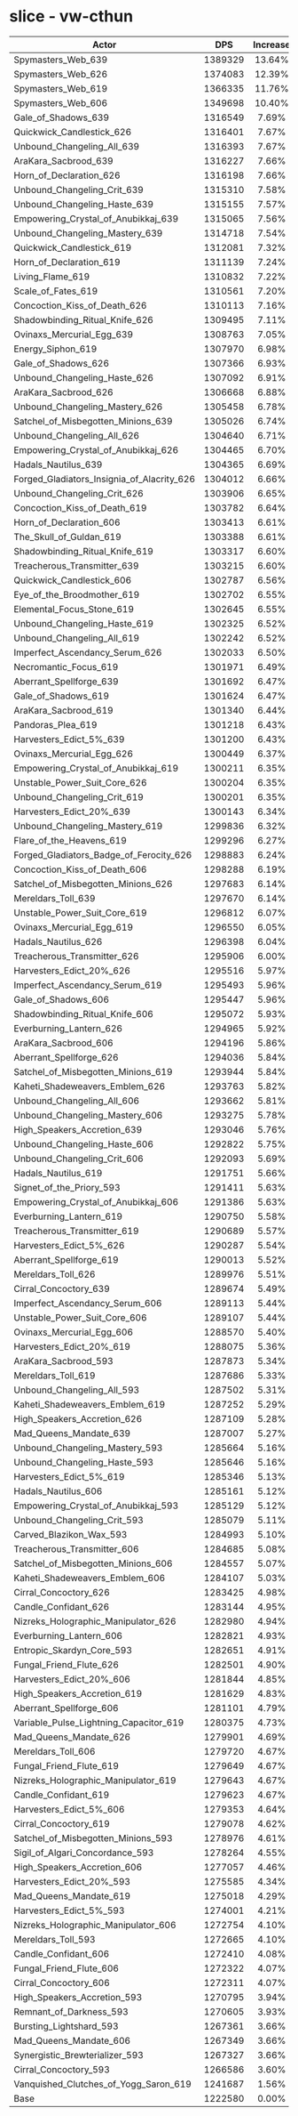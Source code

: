 # slice - vw-cthun
| Actor | DPS | Increase |
|---|:---:|:---:|
|Spymasters_Web_639|1389329|13.64%|
|Spymasters_Web_626|1374083|12.39%|
|Spymasters_Web_619|1366335|11.76%|
|Spymasters_Web_606|1349698|10.40%|
|Gale_of_Shadows_639|1316549|7.69%|
|Quickwick_Candlestick_626|1316401|7.67%|
|Unbound_Changeling_All_639|1316393|7.67%|
|AraKara_Sacbrood_639|1316227|7.66%|
|Horn_of_Declaration_626|1316198|7.66%|
|Unbound_Changeling_Crit_639|1315310|7.58%|
|Unbound_Changeling_Haste_639|1315155|7.57%|
|Empowering_Crystal_of_Anubikkaj_639|1315065|7.56%|
|Unbound_Changeling_Mastery_639|1314718|7.54%|
|Quickwick_Candlestick_619|1312081|7.32%|
|Horn_of_Declaration_619|1311139|7.24%|
|Living_Flame_619|1310832|7.22%|
|Scale_of_Fates_619|1310561|7.20%|
|Concoction_Kiss_of_Death_626|1310113|7.16%|
|Shadowbinding_Ritual_Knife_626|1309495|7.11%|
|Ovinaxs_Mercurial_Egg_639|1308763|7.05%|
|Energy_Siphon_619|1307970|6.98%|
|Gale_of_Shadows_626|1307366|6.93%|
|Unbound_Changeling_Haste_626|1307092|6.91%|
|AraKara_Sacbrood_626|1306668|6.88%|
|Unbound_Changeling_Mastery_626|1305458|6.78%|
|Satchel_of_Misbegotten_Minions_639|1305026|6.74%|
|Unbound_Changeling_All_626|1304640|6.71%|
|Empowering_Crystal_of_Anubikkaj_626|1304465|6.70%|
|Hadals_Nautilus_639|1304365|6.69%|
|Forged_Gladiators_Insignia_of_Alacrity_626|1304012|6.66%|
|Unbound_Changeling_Crit_626|1303906|6.65%|
|Concoction_Kiss_of_Death_619|1303782|6.64%|
|Horn_of_Declaration_606|1303413|6.61%|
|The_Skull_of_Guldan_619|1303388|6.61%|
|Shadowbinding_Ritual_Knife_619|1303317|6.60%|
|Treacherous_Transmitter_639|1303215|6.60%|
|Quickwick_Candlestick_606|1302787|6.56%|
|Eye_of_the_Broodmother_619|1302702|6.55%|
|Elemental_Focus_Stone_619|1302645|6.55%|
|Unbound_Changeling_Haste_619|1302325|6.52%|
|Unbound_Changeling_All_619|1302242|6.52%|
|Imperfect_Ascendancy_Serum_626|1302033|6.50%|
|Necromantic_Focus_619|1301971|6.49%|
|Aberrant_Spellforge_639|1301692|6.47%|
|Gale_of_Shadows_619|1301624|6.47%|
|AraKara_Sacbrood_619|1301340|6.44%|
|Pandoras_Plea_619|1301218|6.43%|
|Harvesters_Edict_5%_639|1301200|6.43%|
|Ovinaxs_Mercurial_Egg_626|1300449|6.37%|
|Empowering_Crystal_of_Anubikkaj_619|1300211|6.35%|
|Unstable_Power_Suit_Core_626|1300204|6.35%|
|Unbound_Changeling_Crit_619|1300201|6.35%|
|Harvesters_Edict_20%_639|1300143|6.34%|
|Unbound_Changeling_Mastery_619|1299836|6.32%|
|Flare_of_the_Heavens_619|1299296|6.27%|
|Forged_Gladiators_Badge_of_Ferocity_626|1298883|6.24%|
|Concoction_Kiss_of_Death_606|1298288|6.19%|
|Satchel_of_Misbegotten_Minions_626|1297683|6.14%|
|Mereldars_Toll_639|1297670|6.14%|
|Unstable_Power_Suit_Core_619|1296812|6.07%|
|Ovinaxs_Mercurial_Egg_619|1296550|6.05%|
|Hadals_Nautilus_626|1296398|6.04%|
|Treacherous_Transmitter_626|1295906|6.00%|
|Harvesters_Edict_20%_626|1295516|5.97%|
|Imperfect_Ascendancy_Serum_619|1295493|5.96%|
|Gale_of_Shadows_606|1295447|5.96%|
|Shadowbinding_Ritual_Knife_606|1295072|5.93%|
|Everburning_Lantern_626|1294965|5.92%|
|AraKara_Sacbrood_606|1294196|5.86%|
|Aberrant_Spellforge_626|1294036|5.84%|
|Satchel_of_Misbegotten_Minions_619|1293944|5.84%|
|Kaheti_Shadeweavers_Emblem_626|1293763|5.82%|
|Unbound_Changeling_All_606|1293662|5.81%|
|Unbound_Changeling_Mastery_606|1293275|5.78%|
|High_Speakers_Accretion_639|1293046|5.76%|
|Unbound_Changeling_Haste_606|1292822|5.75%|
|Unbound_Changeling_Crit_606|1292093|5.69%|
|Hadals_Nautilus_619|1291751|5.66%|
|Signet_of_the_Priory_593|1291411|5.63%|
|Empowering_Crystal_of_Anubikkaj_606|1291386|5.63%|
|Everburning_Lantern_619|1290750|5.58%|
|Treacherous_Transmitter_619|1290689|5.57%|
|Harvesters_Edict_5%_626|1290287|5.54%|
|Aberrant_Spellforge_619|1290013|5.52%|
|Mereldars_Toll_626|1289976|5.51%|
|Cirral_Concoctory_639|1289674|5.49%|
|Imperfect_Ascendancy_Serum_606|1289113|5.44%|
|Unstable_Power_Suit_Core_606|1289107|5.44%|
|Ovinaxs_Mercurial_Egg_606|1288570|5.40%|
|Harvesters_Edict_20%_619|1288075|5.36%|
|AraKara_Sacbrood_593|1287873|5.34%|
|Mereldars_Toll_619|1287686|5.33%|
|Unbound_Changeling_All_593|1287502|5.31%|
|Kaheti_Shadeweavers_Emblem_619|1287252|5.29%|
|High_Speakers_Accretion_626|1287109|5.28%|
|Mad_Queens_Mandate_639|1287007|5.27%|
|Unbound_Changeling_Mastery_593|1285664|5.16%|
|Unbound_Changeling_Haste_593|1285646|5.16%|
|Harvesters_Edict_5%_619|1285346|5.13%|
|Hadals_Nautilus_606|1285161|5.12%|
|Empowering_Crystal_of_Anubikkaj_593|1285129|5.12%|
|Unbound_Changeling_Crit_593|1285079|5.11%|
|Carved_Blazikon_Wax_593|1284993|5.10%|
|Treacherous_Transmitter_606|1284685|5.08%|
|Satchel_of_Misbegotten_Minions_606|1284557|5.07%|
|Kaheti_Shadeweavers_Emblem_606|1284107|5.03%|
|Cirral_Concoctory_626|1283425|4.98%|
|Candle_Confidant_626|1283144|4.95%|
|Nizreks_Holographic_Manipulator_626|1282980|4.94%|
|Everburning_Lantern_606|1282821|4.93%|
|Entropic_Skardyn_Core_593|1282651|4.91%|
|Fungal_Friend_Flute_626|1282501|4.90%|
|Harvesters_Edict_20%_606|1281844|4.85%|
|High_Speakers_Accretion_619|1281629|4.83%|
|Aberrant_Spellforge_606|1281101|4.79%|
|Variable_Pulse_Lightning_Capacitor_619|1280375|4.73%|
|Mad_Queens_Mandate_626|1279901|4.69%|
|Mereldars_Toll_606|1279720|4.67%|
|Fungal_Friend_Flute_619|1279649|4.67%|
|Nizreks_Holographic_Manipulator_619|1279643|4.67%|
|Candle_Confidant_619|1279623|4.67%|
|Harvesters_Edict_5%_606|1279353|4.64%|
|Cirral_Concoctory_619|1279078|4.62%|
|Satchel_of_Misbegotten_Minions_593|1278976|4.61%|
|Sigil_of_Algari_Concordance_593|1278264|4.55%|
|High_Speakers_Accretion_606|1277057|4.46%|
|Harvesters_Edict_20%_593|1275585|4.34%|
|Mad_Queens_Mandate_619|1275018|4.29%|
|Harvesters_Edict_5%_593|1274001|4.21%|
|Nizreks_Holographic_Manipulator_606|1272754|4.10%|
|Mereldars_Toll_593|1272665|4.10%|
|Candle_Confidant_606|1272410|4.08%|
|Fungal_Friend_Flute_606|1272322|4.07%|
|Cirral_Concoctory_606|1272311|4.07%|
|High_Speakers_Accretion_593|1270795|3.94%|
|Remnant_of_Darkness_593|1270605|3.93%|
|Bursting_Lightshard_593|1267361|3.66%|
|Mad_Queens_Mandate_606|1267349|3.66%|
|Synergistic_Brewterializer_593|1267327|3.66%|
|Cirral_Concoctory_593|1266586|3.60%|
|Vanquished_Clutches_of_Yogg_Saron_619|1241687|1.56%|
|Base|1222580|0.00%|
